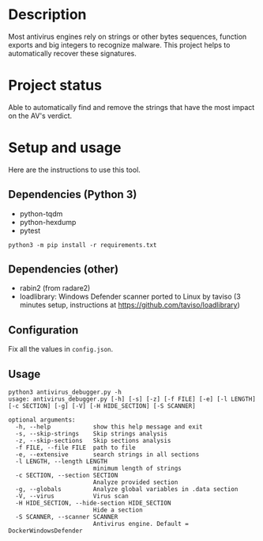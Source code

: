 # Description

Most antivirus engines rely on strings or other bytes sequences, function exports and big integers to recognize malware.
This project helps to automatically recover these signatures.

# Project status

Able to automatically find and remove the strings that have the most impact on the AV's verdict.

# Setup and usage

Here are the instructions to use this tool.

## Dependencies (Python 3)

* python-tqdm
* python-hexdump
* pytest

```
python3 -m pip install -r requirements.txt
```

## Dependencies (other)

* rabin2 (from radare2)
* loadlibrary: Windows Defender scanner ported to Linux by taviso (3 minutes setup, instructions at https://github.com/taviso/loadlibrary)

## Configuration

Fix all the values in `config.json`.

## Usage

```
python3 antivirus_debugger.py -h                                                          
usage: antivirus_debugger.py [-h] [-s] [-z] [-f FILE] [-e] [-l LENGTH] [-c SECTION] [-g] [-V] [-H HIDE_SECTION] [-S SCANNER]

optional arguments:
  -h, --help            show this help message and exit
  -s, --skip-strings    Skip strings analysis
  -z, --skip-sections   Skip sections analysis
  -f FILE, --file FILE  path to file
  -e, --extensive       search strings in all sections
  -l LENGTH, --length LENGTH
                        minimum length of strings
  -c SECTION, --section SECTION
                        Analyze provided section
  -g, --globals         Analyze global variables in .data section
  -V, --virus           Virus scan
  -H HIDE_SECTION, --hide-section HIDE_SECTION
                        Hide a section
  -S SCANNER, --scanner SCANNER
                        Antivirus engine. Default = DockerWindowsDefender
```
